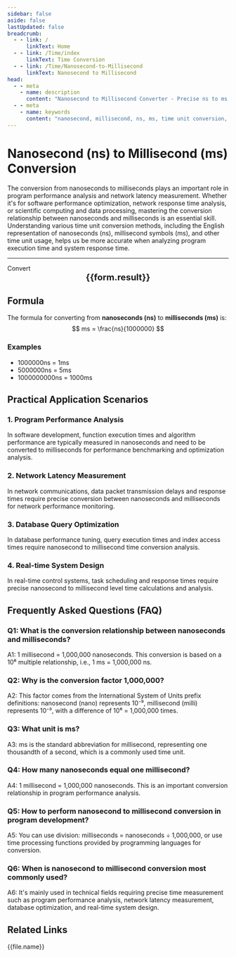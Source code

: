 ```yaml
---
sidebar: false
aside: false
lastUpdated: false
breadcrumb:
  - - link: /
      linkText: Home
  - - link: /Time/index
      linkText: Time Conversion
  - - link: /Time/Nanosecond-to-Millisecond
      linkText: Nanosecond to Millisecond
head:
  - - meta
    - name: description
      content: "Nanosecond to Millisecond Converter - Precise ns to ms time unit conversion tool. Supports fast conversion between nanoseconds and milliseconds, suitable for program performance analysis, network latency measurement, scientific computing fields. Provides detailed conversion formulas, practical application scenarios, and frequently asked questions."
  - - meta
    - name: keywords
      content: "nanosecond, millisecond, ns, ms, time unit conversion, nanosecond to millisecond, millisecond conversion, nanosecond, millisecond, time converter, program performance, network latency, scientific computing, response time, execution time, time unit conversion, nanosecond millisecond conversion, time calculation tool"
---
```

# Nanosecond (ns) to Millisecond (ms) Conversion

The conversion from nanoseconds to milliseconds plays an important role in program performance analysis and network latency measurement. Whether it's for software performance optimization, network response time analysis, or scientific computing and data processing, mastering the conversion relationship between nanoseconds and milliseconds is an essential skill. Understanding various time unit conversion methods, including the English representation of nanoseconds (ns), millisecond symbols (ms), and other time unit usage, helps us be more accurate when analyzing program execution time and system response time.

---
<script setup>
import { onMounted, reactive, inject, ref } from 'vue'
import { NButton,NForm ,NFormItem,NInput,NInputNumber,NSelect,NCard,useMessage,NGrid ,NGi  } from 'naive-ui'
import { defineClientComponent } from 'vitepress'
import { Time } from '../files';

const convert = inject('convert')
const seoKey = ['ns','ms','millisecond','nanosecond','time unit conversion','time conversion','millisecond microsecond','time conversion','second unit conversion','second','millisecond','microsecond','nanosecond','ns and ms conversion','time units','millisecond conversion','how many nanoseconds in a millisecond','microsecond and nanosecond','microsecond unit','ms unit','one millisecond','what is ns unit','second unit','microsecond and second conversion','how many milliseconds in a second','nanosecond and microsecond','second conversion','time unit conversion','us is how many seconds','how many milliseconds equal one second','nanosecond and millisecond conversion','how many milliseconds in one second','second unit','how many seconds in one millisecond','time unit conversion','nanosecond','what is ms unit','millisecond','time unit','microsecond','second','how many milliseconds equal one second','millisecond and second conversion','millisecond','millisecond']
const form = reactive({
  number: null,
  result: '',
  title: 'Nanosecond to Millisecond Converter'
})

const convertHandler = () => {
  if (form.number !== null && !isNaN(form.number)) {
    const convertedValue = parseFloat(form.number) / 1000000
    form.result = `${form.number}ns = ${convertedValue.toFixed(6)}ms`
  } else {
    form.result = 'Please enter a valid number.'
  }
}
</script>

<n-form size="large" :model="form">
  <n-form-item label="Nanoseconds (ns)">
    <n-input-number v-model:value="form.number" placeholder="Enter nanoseconds" style="width: 100%" />
  </n-form-item>
  <n-form-item>
    <n-button type="info" @click="convertHandler" block>Convert</n-button>
  </n-form-item>
</n-form>

<n-card :title="form.title" size="small" embedded :bordered="false" hoverable>
  <div  style="text-align:center;font-size:20px;">
    <strong>{{form.result}}</strong>
  </div>
  <template #footer>
    <div style="font-size: 12px; color: #666; margin-top: 10px;">
      <span v-for="(keyword, index) in seoKey" :key="index">
        {{ keyword }}<span v-if="index < seoKey.length - 1">, </span>
      </span>
    </div>
  </template>
</n-card>

## Formula

The formula for converting from **nanoseconds (ns)** to **milliseconds (ms)** is:
$$ ms = \frac{ns}{1000000} $$

### Examples
- 1000000ns = 1ms
- 5000000ns = 5ms
- 1000000000ns = 1000ms

## Practical Application Scenarios

### 1. Program Performance Analysis
In software development, function execution times and algorithm performance are typically measured in nanoseconds and need to be converted to milliseconds for performance benchmarking and optimization analysis.

### 2. Network Latency Measurement
In network communications, data packet transmission delays and response times require precise conversion between nanoseconds and milliseconds for network performance monitoring.

### 3. Database Query Optimization
In database performance tuning, query execution times and index access times require nanosecond to millisecond time conversion analysis.

### 4. Real-time System Design
In real-time control systems, task scheduling and response times require precise nanosecond to millisecond level time calculations and analysis.

## Frequently Asked Questions (FAQ)

### Q1: What is the conversion relationship between nanoseconds and milliseconds?
A1: 1 millisecond = 1,000,000 nanoseconds. This conversion is based on a 10⁶ multiple relationship, i.e., 1 ms = 1,000,000 ns.

### Q2: Why is the conversion factor 1,000,000?
A2: This factor comes from the International System of Units prefix definitions: nanosecond (nano) represents 10⁻⁹, millisecond (milli) represents 10⁻³, with a difference of 10⁶ = 1,000,000 times.

### Q3: What unit is ms?
A3: ms is the standard abbreviation for millisecond, representing one thousandth of a second, which is a commonly used time unit.

### Q4: How many nanoseconds equal one millisecond?
A4: 1 millisecond = 1,000,000 nanoseconds. This is an important conversion relationship in program performance analysis.

### Q5: How to perform nanosecond to millisecond conversion in program development?
A5: You can use division: milliseconds = nanoseconds ÷ 1,000,000, or use time processing functions provided by programming languages for conversion.

### Q6: When is nanosecond to millisecond conversion most commonly used?
A6: It's mainly used in technical fields requiring precise time measurement such as program performance analysis, network latency measurement, database optimization, and real-time system design.
## Related Links
<n-grid x-gap="12" :cols="2">
  <n-gi v-for="(file, index) in Time" :key="index">
    <n-button
      text
      tag="a"
      :href="file.path"
      type="info"
    >
      {{file.name}}
    </n-button>
  </n-gi>
</n-grid>